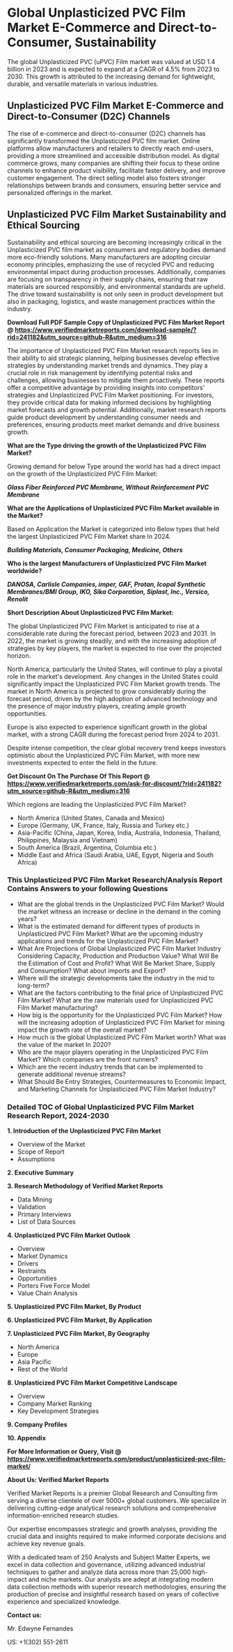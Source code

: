 <h1>Global Unplasticized PVC Film Market E-Commerce and Direct-to-Consumer, Sustainability</h1><p class=""><p>The global Unplasticized PVC (uPVC) Film market was valued at USD 1.4 billion in 2023 and is expected to expand at a CAGR of 4.5% from 2023 to 2030. This growth is attributed to the increasing demand for lightweight, durable, and versatile materials in various industries.</p><h2>Unplasticized PVC Film Market E-Commerce and Direct-to-Consumer (D2C) Channels</h2><p>The rise of e-commerce and direct-to-consumer (D2C) channels has significantly transformed the Unplasticized PVC film market. Online platforms allow manufacturers and retailers to directly reach end-users, providing a more streamlined and accessible distribution model. As digital commerce grows, many companies are shifting their focus to these online channels to enhance product visibility, facilitate faster delivery, and improve customer engagement. The direct selling model also fosters stronger relationships between brands and consumers, ensuring better service and personalized offerings in the market.</p><h2>Unplasticized PVC Film Market Sustainability and Ethical Sourcing</h2><p>Sustainability and ethical sourcing are becoming increasingly critical in the Unplasticized PVC film market as consumers and regulatory bodies demand more eco-friendly solutions. Many manufacturers are adopting circular economy principles, emphasizing the use of recycled PVC and reducing environmental impact during production processes. Additionally, companies are focusing on transparency in their supply chains, ensuring that raw materials are sourced responsibly, and environmental standards are upheld. The drive toward sustainability is not only seen in product development but also in packaging, logistics, and waste management practices within the industry.</p></p><p class=""><strong>Download Full PDF Sample Copy of Unplasticized PVC Film Market Report @ <a href="https://www.verifiedmarketreports.com/download-sample/?rid=241182&utm_source=github-R&utm_medium=316" target="_blank">https://www.verifiedmarketreports.com/download-sample/?rid=241182&utm_source=github-R&utm_medium=316</a></strong></p><p>The importance of&nbsp;Unplasticized PVC Film Market research reports lies in their ability to aid strategic planning, helping businesses develop effective strategies by understanding market trends and dynamics. They play a crucial role in risk management by identifying potential risks and challenges, allowing businesses to mitigate them proactively. These reports offer a competitive advantage by providing insights into competitors' strategies and Unplasticized PVC Film Market positioning. For investors, they provide critical data for making informed decisions by highlighting market forecasts and growth potential. Additionally, market research reports guide product development by understanding consumer needs and preferences, ensuring products meet market demands and drive business growth.</p><p><strong>What are the&nbsp;Type driving the growth of the Unplasticized PVC Film Market?</strong></p><p id="" class="">Growing demand for below Type around the world has had a direct impact on the growth of the Unplasticized PVC Film Market:</p><p class=""><em><strong>Glass Fiber Reinforced PVC Membrane, Without Reinforcement PVC Membrane</strong></em></p><p class=""><strong>What are the&nbsp;Applications&nbsp;of Unplasticized PVC Film Market available in the Market?</strong></p><p id="" class="">Based on Application the Market is categorized into Below types that held the largest Unplasticized PVC Film Market share In 2024.</p><p class=""><em><strong>Building Materials, Consumer Packaging, Medicine, Others</strong></em></p><p class=""><strong>Who is the largest Manufacturers of Unplasticized PVC Film Market worldwide?</strong></p><p><em><strong>DANOSA, Carlisle Companies, imper, GAF, Protan, Icopal Synthetic Membranes/BMI Group, IKO, Sika Corporation, Siplast, Inc., Versico, Renolit</strong></em></p><p id="" class=""><strong>Short Description About Unplasticized PVC Film Market:</strong></p><p>The global Unplasticized PVC Film Market is anticipated to rise at a considerable rate during the forecast period, between 2023 and 2031. In 2022, the market is growing steadily, and with the increasing adoption of strategies by key players, the market is expected to rise over the projected horizon.</p><p>North America, particularly the United States, will continue to play a pivotal role in the market's development. Any changes in the United States could significantly impact the Unplasticized PVC Film Market growth trends. The market in North America is projected to grow considerably during the forecast period, driven by the high adoption of advanced technology and the presence of major industry players, creating ample growth opportunities.</p><p>Europe is also expected to experience significant growth in the global market, with a strong CAGR during the forecast period from 2024 to 2031.</p><p>Despite intense competition, the clear global recovery trend keeps investors optimistic about the Unplasticized PVC Film Market, with more new investments expected to enter the field in the future.</p><p id="" class=""><strong>Get Discount On The Purchase Of This Report @ <a href="https://www.verifiedmarketreports.com/ask-for-discount/?rid=241182?utm_source=github-R&utm_medium=316" target="_blank">https://www.verifiedmarketreports.com/ask-for-discount/?rid=241182?utm_source=github-R&utm_medium=316</a></strong></p><p class="">Which regions are leading the Unplasticized PVC Film Market?</p><ul><li>North America (United States, Canada and Mexico)</li><li>Europe (Germany, UK, France, Italy, Russia and Turkey etc.)</li><li>Asia-Pacific (China, Japan, Korea, India, Australia, Indonesia, Thailand, Philippines, Malaysia and Vietnam)</li><li>South America (Brazil, Argentina, Columbia etc.)</li><li>Middle East and Africa (Saudi Arabia, UAE, Egypt, Nigeria and South Africa)</li></ul><h3 id="" class="">This Unplasticized PVC Film Market Research/Analysis Report Contains Answers to your following Questions</h3><ul><li>What are the global trends in the Unplasticized PVC Film Market? Would the market witness an increase or decline in the demand in the coming years?</li><li>What is the estimated demand for different types of products in Unplasticized PVC Film Market? What are the upcoming industry applications and trends for the Unplasticized PVC Film Market?</li><li>What Are Projections of Global Unplasticized PVC Film Market Industry Considering Capacity, Production and Production Value? What Will Be the Estimation of Cost and Profit? What Will Be Market Share, Supply and Consumption? What about imports and Export?</li><li>Where will the strategic developments take the industry in the mid to long-term?</li><li>What are the factors contributing to the final price of Unplasticized PVC Film Market? What are the raw materials used for Unplasticized PVC Film Market manufacturing?</li><li>How big is the opportunity for the Unplasticized PVC Film Market? How will the increasing adoption of Unplasticized PVC Film Market for mining impact the growth rate of the overall market?</li><li>How much is the global Unplasticized PVC Film Market worth? What was the value of the market In 2020?</li><li>Who are the major players operating in the Unplasticized PVC Film Market? Which companies are the front runners?</li><li>Which are the recent industry trends that can be implemented to generate additional revenue streams?</li><li>What Should Be Entry Strategies, Countermeasures to Economic Impact, and Marketing Channels for Unplasticized PVC Film Market Industry?</li></ul><h3 id="" class="">Detailed TOC of Global Unplasticized PVC Film Market Research Report, 2024-2030</h3><p id="" class=""><strong>1. Introduction of the Unplasticized PVC Film Market</strong></p><ul><li>Overview of the Market</li><li>Scope of Report</li><li>Assumptions</li></ul><p id="" class=""><strong>2. Executive Summary</strong></p><p id="" class=""><strong>3. Research Methodology of Verified Market Reports</strong></p><ul><li>Data Mining</li><li>Validation</li><li>Primary Interviews</li><li>List of Data Sources</li></ul><p id="" class=""><strong>4. Unplasticized PVC Film Market Outlook</strong></p><ul><li>Overview</li><li>Market Dynamics</li><li>Drivers</li><li>Restraints</li><li>Opportunities</li><li>Porters Five Force Model</li><li>Value Chain Analysis</li></ul><p id="" class=""><strong>5. Unplasticized PVC Film Market, By Product</strong></p><p id="" class=""><strong>6. Unplasticized PVC Film Market, By Application</strong></p><p id="" class=""><strong>7. Unplasticized PVC Film Market, By Geography</strong></p><ul><li>North America</li><li>Europe</li><li>Asia Pacific</li><li>Rest of the World</li></ul><p id="" class=""><strong>8. Unplasticized PVC Film Market Competitive Landscape</strong></p><ul><li>Overview</li><li>Company Market Ranking</li><li>Key Development Strategies</li></ul><p id="" class=""><strong>9. Company Profiles</strong></p><p id="" class=""><strong>10. Appendix</strong></p><p id="" class=""><strong>For More Information or Query, Visit @ <a href="https://www.verifiedmarketreports.com/product/unplasticized-pvc-film-market/" target="_blank">https://www.verifiedmarketreports.com/product/unplasticized-pvc-film-market/</a></strong></p><p id="" class=""><strong>About Us: Verified Market Reports</strong></p><p id="" class="">Verified Market Reports is a premier Global Research and Consulting firm serving a diverse clientele of over 5000+ global customers. We specialize in delivering cutting-edge analytical research solutions and comprehensive information-enriched research studies.</p><p id="" class="">Our expertise encompasses strategic and growth analyses, providing the crucial data and insights required to make informed corporate decisions and achieve key revenue goals.</p><p id="" class="">With a dedicated team of 250 Analysts and Subject Matter Experts, we excel in data collection and governance, utilizing advanced industrial techniques to gather and analyze data across more than 25,000 high-impact and niche markets. Our analysts are adept at integrating modern data collection methods with superior research methodologies, ensuring the production of precise and insightful research based on years of collective experience and specialized knowledge.</p><p id="" class=""><strong>Contact us:</strong></p><p id="" class="">Mr. Edwyne Fernandes</p><p id="" class="">US: +1(302) 551-2611</p>